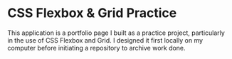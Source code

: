# CSS Flexbox & Grid Practice
This application is a portfolio page I built as a practice project, particularly in the use of CSS Flexbox and Grid. I designed it first locally on my computer before initiating a repository to archive work done.
